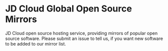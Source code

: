 # JD Cloud Global Open Source Mirrors
JD Cloud open source hosting service, providing mirrors of popular open source software. 
Please submit an issue to tell us, if you want new software to be added to our mirror list.
